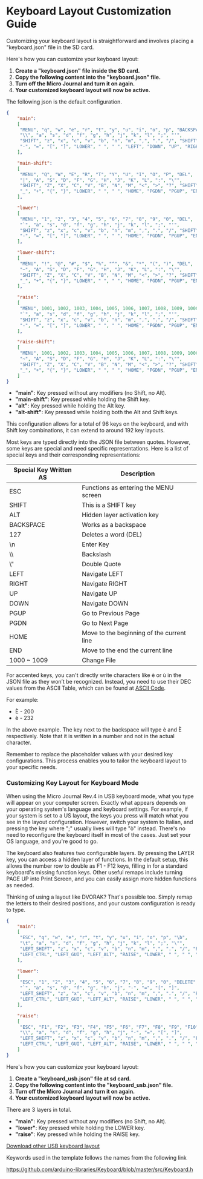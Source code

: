 # Keyboard Layout Customization Guide

Customizing your keyboard layout is straightforward and involves placing a "keyboard.json" file in the SD card. 

Here's how you can customize your keyboard layout:

1. **Create a "keyboard.json" file inside the SD card.**
2. **Copy the following content into the "keyboard.json" file.**
3. **Turn off the Micro Journal and turn it on again.**
4. **Your customized keyboard layout will now be active.**


The following json is the default configuration. 

```json
{
    "main": 
    [
     "MENU", "q", "w", "e", "r", "t", "y", "u", "i", "o", "p", "BACKSPACE",
     "\\", "a", "s", "d", "f", "g", "h", "j", "k", "l", ";", "'",
     "SHIFT", "z", "x", "c", "v", "b", "n", "m", ",", ".", "/", "SHIFT",
     "-", "=", "[", "]", "LOWER", " ", " ", "LEFT", "DOWN", "UP", "RIGHT", "\n"
    ],

    "main-shift": 
    [
     "MENU", "Q", "W", "E", "R", "T", "Y", "U", "I", "O", "P", "DEL",
     "|", "A", "S", "D", "F", "G", "H", "J", "K", "L", ":", "\"",
     "SHIFT", "Z", "X", "C", "V", "B", "N", "M", "<", ">", "?", "SHIFT",
     "_", "+", "{", "}", "LOWER", " ", " ", "HOME", "PGDN", "PGUP", "END", "\n"
    ],

    "lower": 
    [
     "MENU", "1", "2", "3", "4", "5", "6", "7", "8", "9", "0", "DEL",
     "`", "a", "s", "d", "f", "g", "h", "j", "k", "l", ";", "'",
     "SHIFT", "z", "x", "c", "v", "b", "n", "m", ",", ".", "/", "SHIFT",
     "-", "=", "[", "]", "LOWER", " ", " ", "HOME", "PGDN", "PGUP", "END", "\n"
    ],

    "lower-shift": 
    [
     "MENU", "!", "@", "#", "$", "%", "^", "&", "*", "(", ")", "DEL",
     "~", "A", "S", "D", "F", "G", "H", "J", "K", "L", ":", "\"",
     "SHIFT", "Z", "X", "C", "V", "B", "N", "M", "<", ">", "?", "SHIFT",
     "_", "+", "{", "}", "LOWER", " ", " ", "HOME", "PGDN", "PGUP", "END", "\n"
    ],

    "raise": 
    [
     "MENU", 1001, 1002, 1003, 1004, 1005, 1006, 1007, 1008, 1009, 1000, "DEL",
     "`", "a", "s", "d", "f", "g", "h", "j", "k", "l", ";", "'",
     "SHIFT", "z", "x", "c", "v", "b", "n", "m", ",", ".", "/", "SHIFT",
     "-", "=", "[", "]", "LOWER", " ", " ", "HOME", "PGDN", "PGUP", "END", "\n"
    ],

    "raise-shift": 
    [
     "MENU", 1001, 1002, 1003, 1004, 1005, 1006, 1007, 1008, 1009, 1000, "DEL",
     "~", "A", "S", "D", "F", "G", "H", "J", "K", "L", ":", "\"",
     "SHIFT", "Z", "X", "C", "V", "B", "N", "M", "<", ">", "?", "SHIFT",
     "_", "+", "{", "}", "LOWER", " ", " ", "HOME", "PGDN", "PGUP", "END", "\n"
    ]
}
```

- **"main"**: Key pressed without any modifiers (no Shift, no Alt).
- **"main-shift"**: Key pressed while holding the Shift key.
- **"alt"**: Key pressed while holding the Alt key.
- **"alt-shift"**: Key pressed while holding both the Alt and Shift keys.

This configuration allows for a total of 96 keys on the keyboard, and with Shift key combinations, it can extend to around 192 key layouts.

Most keys are typed directly into the JSON file between quotes. However, some keys are special and need specific representations. Here is a list of special keys and their corresponding representations:

| Special Key Written AS | Description                               |
| ---------------------- | ----------------------------------------- |
| ESC                    | Functions as entering the MENU screen     |
| SHIFT                  | This is a SHIFT key                       |
| ALT                    | Hidden layer activation key               |
| BACKSPACE              | Works as a backspace                      |
| 127                    | Deletes a word (DEL)                      |
| \n                     | Enter Key                                 |
| \\\\                   | Backslash                                 |
| \\"                    | Double Quote                              |
| LEFT                   | Navigate LEFT                             |
| RIGHT                  | Navigate RIGHT                            |
| UP                     | Navigate UP                               |
| DOWN                   | Navigate DOWN                             |
| PGUP                   | Go to Previous Page                       |
| PGDN                   | Go to Next Page                           |
| HOME                   | Move to the beginning of the current line |
| END                    | Move to the end the current line          |
| 1000 ~ 1009            | Change File                               |

For accented keys, you can't directly write characters like è or ù in the JSON file as they won’t be recognized. Instead, you need to use their DEC values from the ASCII Table, which can be found at [ASCII Code](https://www.ascii-code.com/).

For example:
- È - 200
- è - 232


In the above example. The key next to the backspace will type è and È respectively. 
Note that it is written in a number and not in the actual character. 

Remember to replace the placeholder values with your desired key configurations. This process enables you to tailor the keyboard layout to your specific needs.



### Customizing Key Layout for Keyboard Mode

When using the Micro Journal Rev.4 in USB keyboard mode, what you type will appear on your computer screen. Exactly what appears depends on your operating system's language and keyboard settings. For example, if your system is set to a US layout, the keys you press will match what you see in the layout configuration. However, switch your system to Italian, and pressing the key where ";" usually lives will type "ò" instead. There's no need to reconfigure the keyboard itself in most of the cases. Just set your OS language, and you're good to go.

The keyboard also features two configurable layers. By pressing the LAYER key, you can access a hidden layer of functions. In the default setup, this allows the number row to double as F1 - F12 keys, filling in for a standard keyboard's missing function keys. Other useful remaps include turning PAGE UP into Print Screen, and you can easily assign more hidden functions as needed.

Thinking of using a layout like DVORAK? That's possible too. Simply remap the letters to their desired positions, and your custom configuration is ready to type.


```json
{
    "main": 
    [
     "ESC", "q", "w", "e", "r", "t", "y", "u", "i", "o", "p", "\b",
     "\t", "a", "s", "d", "f", "g", "h", "j", "k", "l", ";", "\"",
     "LEFT_SHIFT", "z", "x", "c", "v", "b", "n", "m", ",", ".", "/", "RIGHT_SHIFT",
     "LEFT_CTRL", "LEFT_GUI", "LEFT_ALT", "RAISE", "LOWER", " ", " ", "LEFT_ARROW", "DOWN_ARROW", "UP_ARROW", "RIGHT_ARROW", "\n"
    ],

    "lower": 
    [
     "ESC", "1", "2", "3", "4", "5", "6", "7", "8", "9", "0", "DELETE",
     "`", "a", "s", "d", "f", "g", "h", "j", "-", "=", "[", "]",
     "LEFT_SHIFT", "z", "x", "c", "v", "b", "n", "m", ",", ".", "/", "RIGHT_SHIFT",
     "LEFT_CTRL", "LEFT_GUI", "LEFT_ALT", "RAISE", "LOWER", " ", " ", "HOME", "PAGE_DOWN", "PAGE_UP", "END", "\n"
    ],

    "raise": 
    [
     "ESC", "F1", "F2", "F3", "F4", "F5", "F6", "F7", "F8", "F9", "F10", "DELETE",
     "\\", "a", "s", "d", "f", "g", "h", "j", "-", "=", "[", "]",
     "LEFT_SHIFT", "z", "x", "c", "v", "b", "n", "m", ",", ".", "/", "PRINT_SCREEN",
     "LEFT_CTRL", "LEFT_GUI", "LEFT_ALT", "RAISE", "LOWER", " ", " ", "HOME", "PAGE_DOWN", "PAGE_UP", "END", "\n"
    ]
}
```

Here's how you can customize your keyboard layout:

1. **Create a "keyboard_usb.json" file at sd card.**
2. **Copy the following content into the "keyboard_usb.json" file.**
3. **Turn off the Micro Journal and turn it on again.**
4. **Your customized keyboard layout will now be active.**


There are 3 layers in total.
- **"main"**: Key pressed without any modifiers (no Shift, no Alt).
- **"lower"**: Key pressed while holding the LOWER key.
- **"raise"**: Key pressed while holding the RAISE key.


[Download other USB keyboard layout](https://github.com/unkyulee/micro-journal/tree/main/micro-journal-rev-4-revamp/keyboard_usb_template)

Keywords used in the template follows the names from the following link

https://github.com/arduino-libraries/Keyboard/blob/master/src/Keyboard.h

 